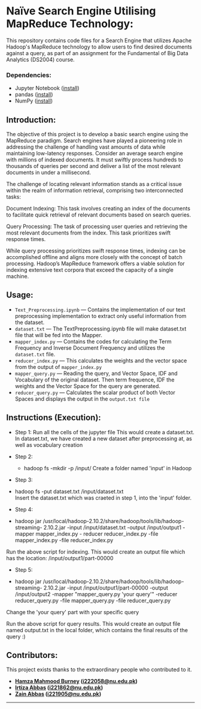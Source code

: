 # Naïve Search Engine Utilising MapReduce Technology:

This repository contains code files for a Search Engine that utilizes Apache Hadoop's MapReduce technology to allow users to find desired documents against a query, as part of an assignment for the Fundamental of Big Data Analytics (DS2004) course.

### Dependencies:

* Jupyter Notebook ([install](https://docs.jupyter.org/en/latest/install.html))
* pandas ([install](https://pandas.pydata.org/docs/getting_started/install.html))
* NumPy ([install](https://numpy.org/install/))

## Introduction:


The objective of this project is to develop a basic search engine using the MapReduce paradigm. Search engines have played a pioneering role in addressing the challenge of handling vast amounts of data while maintaining low-latency responses. Consider an average search engine with millions of indexed documents. It must swiftly process hundreds to thousands of queries per second and deliver a list of the most relevant documents in under a millisecond.

The challenge of locating relevant information stands as a critical issue within the realm of information retrieval, comprising two interconnected tasks:

Document Indexing: This task involves creating an index of the documents to facilitate quick retrieval of relevant documents based on search queries.

Query Processing: The task of processing user queries and retrieving the most relevant documents from the index. This task prioritizes swift response times.

While query processing prioritizes swift response times, indexing can be accomplished offline and aligns more closely with the concept of batch processing. Hadoop’s MapReduce framework offers a viable solution for indexing extensive text corpora that exceed the capacity of a single machine.

## Usage:

* ``Text_Preprocessing.ipynb`` — Contains the implementation of our text preprocessing implementation to extract only useful information from the dataset.
* ``dataset.txt`` — The TextPreprocessing.ipynb file will make dataset.txt file that will be fed into the Mapper.
* ``mapper_index.py`` — Contains the codes for calculating the Term Frequency and Inverse Document Frequency and utilizes the ``dataset.txt`` file.
* ``reducer_index.py`` — This calculates the weights and the vector space from the output of ```mapper_index.py```
* ``mapper_query.py`` — Reading the query, and Vector Space, IDF and Vocabulary of the original dataset. Then term frequence, IDF the weights and the Vector Space for the query are generated.
* ``reducer_query.py`` — Calculates the scalar product of both Vector Spaces and displays the output in the ``output.txt file``

## Instructions (Execution):
* Step 1:
  Run all the cells of the jupyter file
  This would create a dataset.txt.
  In dataset.txt, we have created a new dataset after preprocessing at, as well as        vocabulary creation

* Step 2:
  - hadoop fs -mkdir -p /input/
  Create a folder named 'input' in Hadoop

*  Step 3:
  - hadoop fs -put dataset.txt /input/dataset.txt  
  Insert the dataset.txt which was craeted in step 1, into the 'input' folder.

*  Step 4:
  - hadoop jar /usr/local/hadoop-2.10.2/share/hadoop/tools/lib/hadoop-streaming-          2.10.2.jar -input /input/dataset.txt -output /input/output1 -mapper mapper_index.py -   reducer reducer_index.py -file mapper_index.py -file reducer_index.py

  Run the above script for indexing. This would create an output file which has the       location: /input/output1/part-00000

*  Step 5:
  - hadoop jar /usr/local/hadoop-2.10.2/share/hadoop/tools/lib/hadoop-streaming-          2.10.2.jar -input /input/output1/part-00000 -output /input/output2 -mapper             "mapper_query.py 'your query'" -reducer reducer_query.py -file mapper_query.py -file     reducer_query.py

  Change the 'your query' part with your specific query

  Run the above script for query results. This would create an output file named         output.txt in the local folder, which contains the final results of the query :)


## Contributors:

This project exists thanks to the extraordinary people who contributed to it.
* **[Hamza Mahmood Burney](https://github.com/HamzaBurney) (i222058@nu.edu.pk)**
* **[Irtiza Abbas](https://github.com/irtizaab) (i221862@nu.edu.pk)**
* **[Zain Abbas](https://github.com/ZainAbbas97) (i221905@nu.edu.pk)**

---
